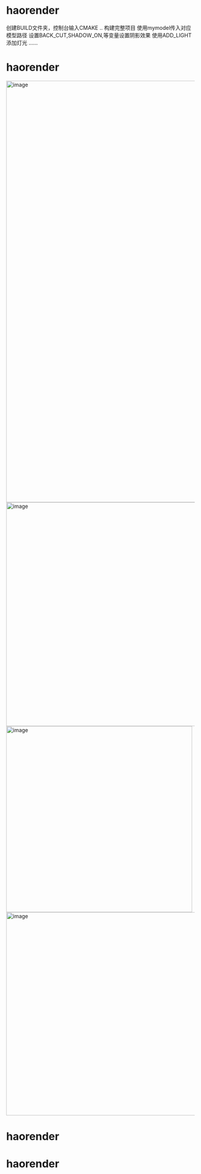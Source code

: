 ﻿# haorender
 创建BUILD文件夹，控制台输入CMAKE ..  构建完整项目
 使用mymodel传入对应模型路径
 设置BACK_CUT,SHADOW_ON,等变量设置阴影效果
 使用ADD_LIGHT添加灯光
 ......
# haorender
<img width="1126" alt="image" src="https://github.com/user-attachments/assets/fb46f1fa-4a6e-45d9-ac84-fe85a77b22c0" />
<img width="598" alt="image" src="https://github.com/user-attachments/assets/3252946e-20ca-411a-a878-5e0e0308a701" />
<img width="497" alt="image" src="https://github.com/user-attachments/assets/96c59b5f-95e1-43e1-ae41-d3da8d4cf67c" />
<img width="543" alt="image" src="https://github.com/user-attachments/assets/a1579fba-f750-4fe9-9e73-d3ed735dd462" />

# haorender
# haorender
